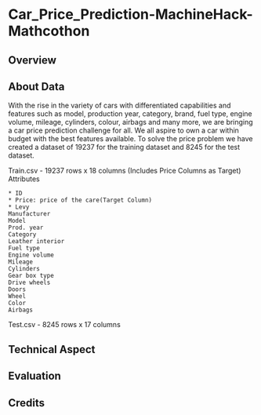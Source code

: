 # Car_Price_Prediction-MachineHack-Mathcothon

## Overview



## About Data

With the rise in the variety of cars with differentiated capabilities and features such as model, production year, category, brand, fuel type, engine volume, mileage, cylinders, colour, airbags and many more, we are bringing a car price prediction challenge for all. We all aspire to own a car within budget with the best features available. To solve the price problem we have created a dataset of 19237 for the training dataset and 8245 for the test dataset.

Train.csv - 19237 rows x 18 columns (Includes Price Columns as Target)
Attributes

    * ID
    * Price: price of the care(Target Column)
    * Levy
    Manufacturer
    Model
    Prod. year
    Category
    Leather interior
    Fuel type
    Engine volume
    Mileage
    Cylinders
    Gear box type
    Drive wheels
    Doors
    Wheel
    Color
    Airbags

Test.csv - 8245 rows x 17 columns

## Technical Aspect

## Evaluation

## Credits


